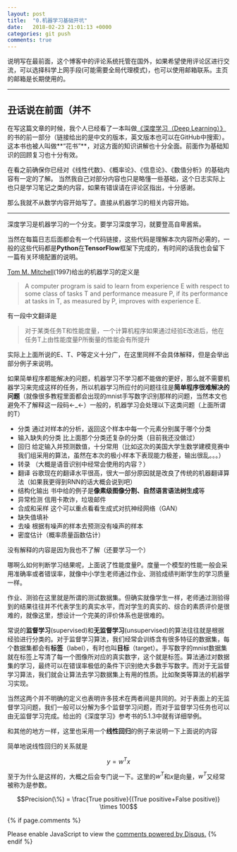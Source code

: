 ```yaml
---
layout: post
title:  "0.机器学习基础开坑"
date:   2018-02-23 21:01:13 +0000
categories: git push
comments: true
---
```

<script type="text/javascript"
  src="https://cdn.mathjax.org/mathjax/latest/MathJax.js?config=TeX-AMS-MML_HTMLorMML">
</script>
说明写在最前面，这个博客中的评论系统托管在国外，如果希望使用评论区进行交流，可以选择科学上网手段(可能需要全局代理模式)，也可以使用邮箱联系。主页的邮箱是长期使用的。

---
## 丑话说在前面（并不

在写这篇文章的时候，我个人已经看了一本叫做[《深度学习（Deep Learning）》][DeepLearning]的书的前一部分（链接给出的是中文的版本，英文版本也可以在GitHub中搜索）。这本书也被人叫做**“花书”**，对这方面的知识讲解也十分全面。前面作为基础知识的回顾复习也十分有效。

在看之前确保你已经对《线性代数》、《概率论》、《信息论》、《数值分析》的基础内容有一定的了解。
当然我自己对部分内容也只是略懂一些基础，这个日志实际上也只是学习笔记之类的内容，如果有错误请在评论区指出，十分感谢。

那么我就不从数学内容开始写了。直接从机器学习的相关内容开始。

---

深度学习是机器学习的一个分支。要学习深度学习，就要登高自卑酱紫。

当然在每篇日志后面都会有一个代码链接，这些代码是理解本次内容所必需的，一般的这些代码都是**Python**在**TensorFlow**框架下完成的，有时间的话我也会留下一篇有关环境配置的说明。

[Tom M. Mitchell][TomM.Mitchell](1997)给出的机器学习的定义是
>A computer program is said to learn from experience E with respect to some class of tasks T and performance measure P, if its performance at tasks in T, as measured by P, improves with experience E.


有一段中文翻译是
>对于某类任务T和性能度量，一个计算机程序如果通过经验E改进后，他在任务T上由性能度量P所衡量的性能会有所提升

实际上上面所说的E、T、P等定义十分广，在这里同样不会具体解释，但是会举出部分例子来说明。

如果简单程序都能解决的问题，机器学习不学习都不能做的更好，那么就不需要机器学习来完成这样的任务，所以机器学习所应付的问题往往是**简单程序很难解决的问题**（就像很多教程里面都会出现的mnist手写数字识别那样的问题，当然本文也避免不了解释这一段码←_←）一般的，机器学习会处理以下这类问题（上面所谓的T）

- 分类
通过对样本的分析，返回这个样本中每一个元素分别属于哪个分类
- 输入缺失的分类
比上面那个分类还复杂的分类（目前我还没做过）
- 回归
给定输入并预测数值，十分常用（比如这次的美国大学生数学建模竞赛中我们组采用的算法，虽然在本次的极小样本下表现能力极差，输出很乱。。。）
- 转录
（大概是语音识别中经常会使用的内容？）
- 翻译
谷歌现在的翻译水平很高，很大一部分原因就是改良了传统的机器翻译算法（如果我更得到RNN的话大概会说到吧）
- 结构化输出
书中给的例子是**像素级图像分割、自然语言语法树生成**等
- 异常检测
信用卡欺诈，垃圾邮件
- 合成和采样
这个可以重点看看生成式对抗神经网络（GAN）
- 缺失值填补
- 去噪
根据有噪声的样本去预测没有噪声的样本
- 密度估计（概率质量函数估计）

没有解释的内容是因为我也不了解（还要学习一个）

哪啊么如何判断学习结果呢，上面说了性能度量P。度量一个模型的性能一般会采用准确率或者错误率，就像中小学生老师通过作业、测验成绩判断学生的学习质量一样。

作业、测验在这里就是所谓的测试数据集。但确实就像学生一样，老师通过测验得到的结果往往并不代表学生的真实水平，而对学生的真实的、综合的素质评价是很难的，就像这里，想设计一个完美的评价体系也是很难的。

常说的**监督学习**(supervised)和**无监督学习**(unsupervised)的算法往往就是根据经验进行分类的。对于监督学习算法，我们经常会训练含有很多特征的数据集，每个数据集都会有**标签**（label），有时也叫**目标**（target）。手写数字的mnist数据集就在标签上写清了每一个图像所对应的真实数字，这个就是标签。算法通过对数据集的学习，最终可以在错误率极低的条件下识别绝大多数手写数字。而对于无监督学习算法，我们就会让算法去学习数据集上有用的性质。比如聚类等算法的机器学习实现。

当然这两个并不明确的定义也表明许多技术在两者间是共同的。对于表面上的无监督学习问题，我们一般可以分解为多个监督学习问题，而对于监督学习任务也可以由无监督学习完成。给出的《深度学习》参考书的5.1.3中就有详细举例。


和其他的地方一样，这里也采用一个**线性回归**的例子来说明一下上面说的内容

简单地说线性回归的关系就是

$$y=w^T x$$

至于为什么是这样的，大概之后会专门说一下。这里的$w^T$和$x$是向量，$w^T$又经常被称为是参数。

$$Precision(\%) = \frac{True positive}{(True positive+False positive)} \times 100$$

[DeepLearning]:https://github.com/exacity/deeplearningbook-chinese
[TomM.Mitchell]:https://en.wikipedia.org/wiki/Machine_learning
{% if page.comments %}
<div id="disqus_thread"></div>
<script>

/**
*  RECOMMENDED CONFIGURATION VARIABLES: EDIT AND UNCOMMENT THE SECTION BELOW TO INSERT DYNAMIC VALUES FROM YOUR PLATFORM OR CMS.
*  LEARN WHY DEFINING THESE VARIABLES IS IMPORTANT: https://disqus.com/admin/universalcode/#configuration-variables*/
/*
var disqus_config = function () {
this.page.url = PAGE_URL;  // Replace PAGE_URL with your page's canonical URL variable
this.page.identifier = PAGE_IDENTIFIER; // Replace PAGE_IDENTIFIER with your page's unique identifier variable
};
*/
(function() { // DON'T EDIT BELOW THIS LINE
var d = document, s = d.createElement('script');
s.src = 'https://https-psycholsc-github-io.disqus.com/embed.js';
s.setAttribute('data-timestamp', +new Date());
(d.head || d.body).appendChild(s);
})();
</script>
<noscript>Please enable JavaScript to view the <a href="https://disqus.com/?ref_noscript">comments powered by Disqus.</a></noscript>
{% endif %}